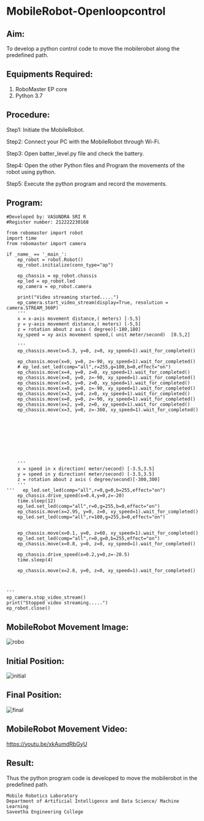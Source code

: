 # MobileRobot-Openloopcontrol
## Aim:

To develop a python control code to move the mobilerobot along the predefined path.

## Equipments Required:
1. RoboMaster EP core
2. Python 3.7

## Procedure:

Step1:
Initiate the MobileRobot.

Step2:
Connect your PC with the MobileRobot through Wi-Fi.

Step3:
Open batter_level.py file and check the battery.

Step4:
Open the other Python files and Program the movements of the robot using python.

Step5:
Execute the python program and record the movements.

## Program:
```
#Developed by: VASUNDRA SRI R
#Register number: 212222230168

from robomaster import robot
import time
from robomaster import camera

if _name_ == '_main_':
    ep_robot = robot.Robot()
    ep_robot.initialize(conn_type="ap")

    ep_chassis = ep_robot.chassis
    ep_led = ep_robot.led
    ep_camera = ep_robot.camera
          
    print("Video streaming started.....")
    ep_camera.start_video_stream(display=True, resolution = camera.STREAM_360P)
    ''' 
    x = x-axis movement distance,( meters) [-5,5]
    y = y-axis movement distance,( meters) [-5,5] 
    z = rotation about z axis ( degree)[-180,180]
    xy_speed = xy axis movement speed,( unit meter/second)  [0.5,2]

    '''
    ep_chassis.move(x=5.3, y=0, z=0, xy_speed=1).wait_for_completed()
 
    ep_chassis.move(x=0, y=0, z=-90, xy_speed=1).wait_for_completed()
    # ep_led.set_led(comp="all",r=255,g=100,b=0,effect="on")  
    ep_chassis.move(x=4, y=0, z=0, xy_speed=1).wait_for_completed() 
    ep_chassis.move(x=0, y=0, z=-90, xy_speed=1).wait_for_completed() 
    ep_chassis.move(x=5, y=0, z=0, xy_speed=1).wait_for_completed() 
    ep_chassis.move(x=0, y=0, z=-90, xy_speed=1).wait_for_completed() 
    ep_chassis.move(x=3, y=0, z=0, xy_speed=1).wait_for_completed() 
    ep_chassis.move(x=0, y=0, z=-90, xy_speed=1).wait_for_completed() 
    ep_chassis.move(x=2, y=0, z=0, xy_speed=1).wait_for_completed() 
    ep_chassis.move(x=3, y=0, z=-360, xy_speed=1).wait_for_completed() 
    








    '''
    x = speed in x direction( meter/second) [-3.5,3.5]
    y = speed in y direction( meter/second) [-3.5,3.5]
    z = rotation about z axis ( degree/second)[-300,300]
    '''
'''   ep_led.set_led(comp="all",r=0,g=0,b=255,effect="on")  
    ep_chassis.drive_speed(x=0.4,y=0,z=-20)
    time.sleep(12)
    ep_led.set_led(comp="all",r=0,g=255,b=0,effect="on") 
    ep_chassis.move(x=2.95, y=0, z=0, xy_speed=1).wait_for_completed()
    ep_led.set_led(comp="all",r=100,g=255,b=0,effect="on") 
    
    
    ep_chassis.move(x=0.1, y=0, z=60, xy_speed=1).wait_for_completed()
    ep_led.set_led(comp="all",r=0,g=0,b=255,effect="on") 
    ep_chassis.move(x=0.8, y=0, z=0, xy_speed=1).wait_for_completed()

    ep_chassis.drive_speed(x=0.2,y=0,z=-20.5)
    time.sleep(4)
    
    ep_chassis.move(x=2.8, y=0, z=0, xy_speed=1).wait_for_completed()

    
    
'''   
ep_camera.stop_video_stream()
print("Stopped video streaming.....")
ep_robot.close()
```

## MobileRobot Movement Image:

![robo](./img/robomaster.png)

## Initial Position:

![initial](https://github.com/vasundrasriravi/mobilerobot-openloopcontrol/assets/119393983/1724f8fc-1310-4b7b-b919-0953ce709d76)

## Final Position:

![final](https://github.com/vasundrasriravi/mobilerobot-openloopcontrol/assets/119393983/21aedecd-c7d3-41d6-bc32-652033a32468)


## MobileRobot Movement Video:

https://youtu.be/xkAumdRbGyU

## Result:
Thus the python program code is developed to move the mobilerobot in the predefined path.

```
Mobile Robotics Laboratory
Department of Artificial Intelligence and Data Science/ Machine Learning
Saveetha Engineering College
```
